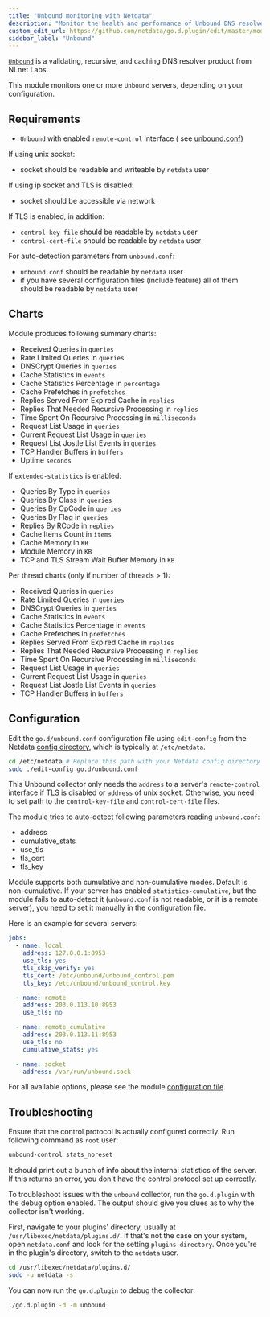 ```yaml
---
title: "Unbound monitoring with Netdata"
description: "Monitor the health and performance of Unbound DNS resolvers with zero configuration, per-second metric granularity, and interactive visualizations."
custom_edit_url: https://github.com/netdata/go.d.plugin/edit/master/modules/unbound/README.md
sidebar_label: "Unbound"
---
```




[`Unbound`](https://nlnetlabs.nl/projects/unbound/about/) is a validating, recursive, and caching DNS resolver product
from NLnet Labs.

This module monitors one or more `Unbound` servers, depending on your configuration.

## Requirements

- `Unbound` with enabled `remote-control` interface (
  see [unbound.conf](https://nlnetlabs.nl/documentation/unbound/unbound.conf))

If using unix socket:

- socket should be readable and writeable by `netdata` user

If using ip socket and TLS is disabled:

- socket should be accessible via network

If TLS is enabled, in addition:

- `control-key-file` should be readable by `netdata` user
- `control-cert-file` should be readable by `netdata` user

For auto-detection parameters from `unbound.conf`:

- `unbound.conf` should be readable by `netdata` user
- if you have several configuration files (include feature) all of them should be readable by `netdata` user

## Charts

Module produces following summary charts:

- Received Queries in `queries`
- Rate Limited Queries in `queries`
- DNSCrypt Queries in `queries`
- Cache Statistics in `events`
- Cache Statistics Percentage in `percentage`
- Cache Prefetches in `prefetches`
- Replies Served From Expired Cache in `replies`
- Replies That Needed Recursive Processing in `replies`
- Time Spent On Recursive Processing in `milliseconds`
- Request List Usage in `queries`
- Current Request List Usage in `queries`
- Request List Jostle List Events in `queries`
- TCP Handler Buffers in `buffers`
- Uptime `seconds`

If `extended-statistics` is enabled:

- Queries By Type in `queries`
- Queries By Class in `queries`
- Queries By OpCode in `queries`
- Queries By Flag in `queries`
- Replies By RCode in `replies`
- Cache Items Count in `items`
- Cache Memory in `KB`
- Module Memory in `KB`
- TCP and TLS Stream Wait Buffer Memory in `KB`

Per thread charts (only if number of threads > 1):

- Received Queries in `queries`
- Rate Limited Queries in `queries`
- DNSCrypt Queries in `queries`
- Cache Statistics in `events`
- Cache Statistics Percentage in `events`
- Cache Prefetches in `prefetches`
- Replies Served From Expired Cache in `replies`
- Replies That Needed Recursive Processing in `replies`
- Time Spent On Recursive Processing in `milliseconds`
- Request List Usage in `queries`
- Current Request List Usage in `queries`
- Request List Jostle List Events in `queries`
- TCP Handler Buffers in `buffers`

## Configuration

Edit the `go.d/unbound.conf` configuration file using `edit-config` from the
Netdata [config directory](/docs/configure/nodes), which is typically at `/etc/netdata`.

```bash
cd /etc/netdata # Replace this path with your Netdata config directory
sudo ./edit-config go.d/unbound.conf
```

This Unbound collector only needs the `address` to a server's `remote-control` interface if TLS is disabled or `address`
of unix socket. Otherwise, you need to set path to the `control-key-file` and `control-cert-file` files.

The module tries to auto-detect following parameters reading `unbound.conf`:

- address
- cumulative_stats
- use_tls
- tls_cert
- tls_key

Module supports both cumulative and non-cumulative modes. Default is non-cumulative. If your server has enabled
`statistics-cumulative`, but the module fails to auto-detect it (`unbound.conf` is not readable, or it is a remote
server), you need to set it manually in the configuration file.

Here is an example for several servers:

```yaml
jobs:
  - name: local
    address: 127.0.0.1:8953
    use_tls: yes
    tls_skip_verify: yes
    tls_cert: /etc/unbound/unbound_control.pem
    tls_key: /etc/unbound/unbound_control.key

  - name: remote
    address: 203.0.113.10:8953
    use_tls: no

  - name: remote_cumulative
    address: 203.0.113.11:8953
    use_tls: no
    cumulative_stats: yes

  - name: socket
    address: /var/run/unbound.sock
```

For all available options, please see the
module [configuration file](https://github.com/netdata/go.d.plugin/blob/master/config/go.d/unbound.conf).

## Troubleshooting

Ensure that the control protocol is actually configured correctly. Run following command as `root` user:

```bash
unbound-control stats_noreset
```

It should print out a bunch of info about the internal statistics of the server. If this returns an error, you don't
have the control protocol set up correctly.

To troubleshoot issues with the `unbound` collector, run the `go.d.plugin` with the debug option enabled. The output
should give you clues as to why the collector isn't working.

First, navigate to your plugins' directory, usually at `/usr/libexec/netdata/plugins.d/`. If that's not the case on your
system, open `netdata.conf` and look for the setting `plugins directory`. Once you're in the plugin's directory, switch
to the `netdata` user.

```bash
cd /usr/libexec/netdata/plugins.d/
sudo -u netdata -s
```

You can now run the `go.d.plugin` to debug the collector:

```bash
./go.d.plugin -d -m unbound
```
